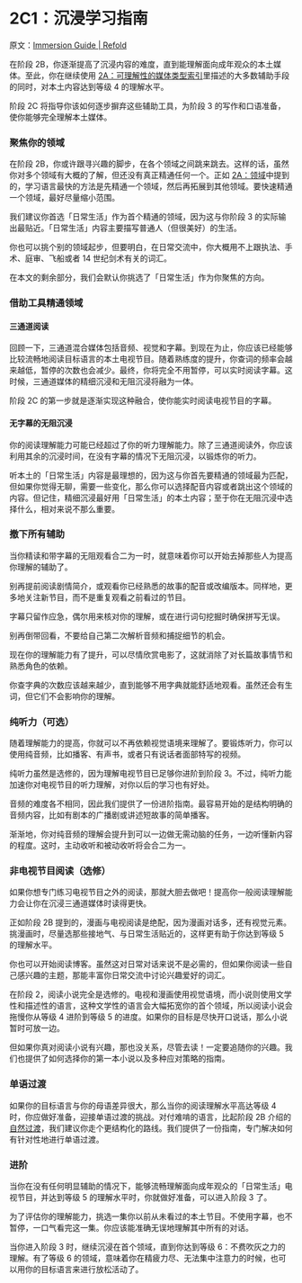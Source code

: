 # 2C1：沉浸学习指南

原文：[Immersion Guide | Refold](https://refold.la/roadmap/stage-2/c/immersion-guide)

在阶段 2B，你逐渐提高了沉浸内容的难度，直到能理解面向成年观众的本土媒体。至此，你在继续使用 [2A：可理解性的媒体类型索引](https://refold.la/roadmap/stage-2/a/comprehensibility-index)里描述的大多数辅助手段的同时，对本土内容达到等级 4 的理解水平。

阶段 2C 将指导你该如何逐步摒弃这些辅助工具，为阶段 3 的写作和口语准备，使你能够完全理解本土媒体。

### 聚焦你的领域

在阶段 2B，你或许跟寻兴趣的脚步，在各个领域之间跳来跳去。这样的话，虽然你对多个领域有大概的了解，但还没有真正精通任何一个。正如 [2A：领域](https://refold.la/roadmap/stage-2/a/domains)中提到的，学习语言最快的方法是先精通一个领域，然后再拓展到其他领域。要快速精通一个领域，最好尽量缩小范围。

我们建议你首选「日常生活」作为首个精通的领域，因为这与你阶段 3 的实际输出最贴近。「日常生活」内容主要描写普通人（但很美好）的生活。

你也可以挑个别的领域起步，但要明白，在日常交流中，你大概用不上跟执法、手术、庭审、飞船或者 14 世纪剑术有关的词汇。

在本文的剩余部分，我们会默认你挑选了「日常生活」作为你聚焦的方向。

### 借助工具精通领域

#### 三通道阅读

回顾一下，三通道混合媒体包括音频、视觉和字幕。到现在为止，你应该已经能够比较流畅地阅读目标语言的本土电视节目。随着熟练度的提升，你查词的频率会越来越低，暂停的次数也会减少。最终，你将完全不用暂停，可以实时阅读字幕。这时候，三通道媒体的精细沉浸和无阻沉浸将融为一体。

阶段 2C 的第一步就是逐渐实现这种融合，使你能实时阅读电视节目的字幕。

#### 无字幕的无阻沉浸

你的阅读理解能力可能已经超过了你的听力理解能力。除了三通道阅读外，你应该利用其余的沉浸时间，在没有字幕的情况下无阻沉浸，以锻炼你的听力。

听本土的「日常生活」内容是最理想的，因为这与你首先要精通的领域最为匹配，但如果你觉得无聊，需要一些变化，那么你可以选择配音内容或者跳出这个领域的内容。但记住，精细沉浸最好用「日常生活」的本土内容；至于你在无阻沉浸中选择什么，相对来说不那么重要。

### 撤下所有辅助

当你精读和带字幕的无阻观看合二为一时，就意味着你可以开始去掉那些人为提高你理解的辅助了。

别再提前阅读剧情简介，或观看你已经熟悉的故事的配音或改编版本。同样地，更多地关注新节目，而不是重复观看之前看过的节目。

字幕只留作应急，偶尔用来核对你的理解，或在进行词句挖掘时确保拼写无误。

别再倒带回看，不要给自己第二次解析音频和捕捉细节的机会。

现在你的理解能力有了提升，可以尽情欣赏电影了，这就消除了对长篇故事情节和熟悉角色的依赖。

你查字典的次数应该越来越少，直到能够不用字典就能舒适地观看。虽然还会有生词，但它们不会影响你的理解。

### 纯听力（可选）

随着理解能力的提高，你就可以不再依赖视觉语境来理解了。要锻炼听力，你可以使用纯音频，比如播客、有声书，或者只有说话者面部特写的视频。

纯听力虽然是选修的，因为理解电视节目已足够你进阶到阶段 3。不过，纯听力能加速你对电视节目的听力理解，对你以后的学习也有好处。

音频的难度各不相同，因此我们提供了一份进阶指南。最容易开始的是结构明确的音频内容，比如有剧本的广播剧或讲述短故事的简单播客。

渐渐地，你对纯音频的理解会提升到可以一边做无需动脑的任务，一边听懂新内容的程度。这时，主动收听和被动收听将会合二为一。

### 非电视节目阅读（选修）

如果你想专门练习电视节目之外的阅读，那就大胆去做吧！提高你一般阅读理解能力会让你在沉浸三通道媒体时读得更快。

正如阶段 2B 提到的，漫画与电视阅读是绝配，因为漫画对话多，还有视觉元素。挑漫画时，尽量选那些接地气、与日常生活贴近的，这样更有助于你达到等级 5 的理解水平。

你也可以开始阅读博客。虽然这对日常对话来说不是必需的，但如果你阅读一些自己感兴趣的主题，那能丰富你日常交流中讨论兴趣爱好的词汇。

在阶段 2，阅读小说完全是选修的。电视和漫画使用视觉语境，而小说则使用文学性和描述性的语言，这种文学性的语言会大幅拓宽你的首个领域，所以阅读小说会拖慢你从等级 4 进阶到等级 5 的进度。如果你的目标是尽快开口说话，那么小说暂时可放一边。

但如果你真对阅读小说有兴趣，那也没关系，尽管去读！一定要追随你的兴趣。我们也提供了如何选择你的第一本小说以及多种应对策略的指南。

### 单语过渡

如果你的目标语言与你的母语差异很大，那么当你的阅读理解水平高达等级 4 时，你应做好准备，迎接单语过渡的挑战。对付难啃的语言，比起阶段 2B 介绍的[自然过渡](https://refold.la/roadmap/stage-2/b/casual-monolingual-transition)，我们建议你走个更结构化的路线。我们提供了一份指南，专门解决如何有针对性地进行单语过渡。

### 进阶

当你在没有任何明显辅助的情况下，能够流畅理解面向成年观众的「日常生活」电视节目，并达到等级 5 的理解水平时，你就做好准备，可以进入阶段 3 了。

为了评估你的理解能力，挑选一集你以前从未看过的本土节目。不使用字幕，也不暂停，一口气看完这一集。你应该能准确无误地理解其中所有的对话。

当你进入阶段 3 时，继续沉浸在首个领域，直到你达到等级 6：不费吹灰之力的理解。有了等级 6 的领域，意味着你在精疲力尽、无法集中注意力的时候，也可以用你的目标语言来进行放松活动了。